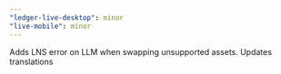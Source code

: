 ```yaml
---
"ledger-live-desktop": minor
"live-mobile": minor
---
```


Adds LNS error on LLM when swapping unsupported assets. Updates translations
